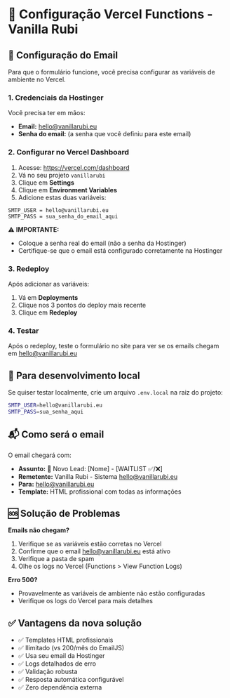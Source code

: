 # 🚀 Configuração Vercel Functions - Vanilla Rubi

## 📧 Configuração do Email

Para que o formulário funcione, você precisa configurar as variáveis de ambiente no Vercel.

### 1. Credenciais da Hostinger

Você precisa ter em mãos:
- **Email:** hello@vanillarubi.eu
- **Senha do email:** (a senha que você definiu para este email)

### 2. Configurar no Vercel Dashboard

1. Acesse: https://vercel.com/dashboard
2. Vá no seu projeto `vanillarubi`
3. Clique em **Settings** 
4. Clique em **Environment Variables**
5. Adicione estas duas variáveis:

```
SMTP_USER = hello@vanillarubi.eu
SMTP_PASS = sua_senha_do_email_aqui
```

⚠️ **IMPORTANTE:** 
- Coloque a senha real do email (não a senha da Hostinger)
- Certifique-se que o email está configurado corretamente na Hostinger

### 3. Redeploy

Após adicionar as variáveis:
1. Vá em **Deployments** 
2. Clique nos 3 pontos do deploy mais recente
3. Clique em **Redeploy**

### 4. Testar

Após o redeploy, teste o formulário no site para ver se os emails chegam em hello@vanillarubi.eu

## 🔧 Para desenvolvimento local

Se quiser testar localmente, crie um arquivo `.env.local` na raiz do projeto:

```bash
SMTP_USER=hello@vanillarubi.eu
SMTP_PASS=sua_senha_aqui
```

## 📬 Como será o email

O email chegará com:
- **Assunto:** 🎯 Novo Lead: [Nome] - [WAITLIST ✅/❌]
- **Remetente:** Vanilla Rubi - Sistema <hello@vanillarubi.eu>
- **Para:** hello@vanillarubi.eu
- **Template:** HTML profissional com todas as informações

## 🆘 Solução de Problemas

**Emails não chegam?**
1. Verifique se as variáveis estão corretas no Vercel
2. Confirme que o email hello@vanillarubi.eu está ativo
3. Verifique a pasta de spam
4. Olhe os logs no Vercel (Functions > View Function Logs)

**Erro 500?**
- Provavelmente as variáveis de ambiente não estão configuradas
- Verifique os logs do Vercel para mais detalhes

## ✅ Vantagens da nova solução

- ✅ Templates HTML profissionais
- ✅ Ilimitado (vs 200/mês do EmailJS)  
- ✅ Usa seu email da Hostinger
- ✅ Logs detalhados de erro
- ✅ Validação robusta
- ✅ Resposta automática configurável
- ✅ Zero dependência externa 